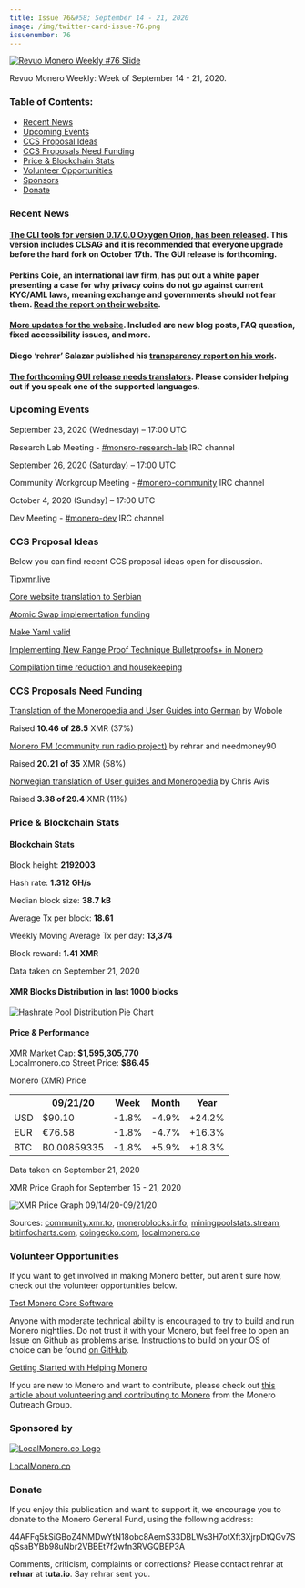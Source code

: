 ```yaml
---
title: Issue 76&#58; September 14 - 21, 2020
image: /img/twitter-card-issue-76.png
issuenumber: 76
---
```

[<img src="/img/img-issue76.png" alt="Revuo Monero Weekly #76 Slide" class="img-lead">](/issue-76.html)

<p class="text-lead">Revuo Monero Weekly: Week of September 14 - 21, 2020.</p>
<!--more-->

<h3>Table of Contents:</h3>
<ul class="contents">
    <li><a href="#news">Recent News</a></li>
    <li><a href="#events">Upcoming Events</a></li>
    <li><a href="#ideas">CCS Proposal Ideas</a></li>
    <li><a href="#proposals">CCS Proposals Need Funding</a></li>
    <li><a href="#stats">Price & Blockchain Stats</a></li>
    <li><a href="#volunteer">Volunteer Opportunities</a></li>
    <li><a href="#sponsor">Sponsors</a></li>
    <li><a href="#donate">Donate</a></li>
</ul>

<h3 id="news">Recent News</h3>

<div class="newsbyte">
    <h4><a href="https://www.reddit.com/r/Monero/comments/iv9qqh/cli_v01700_oxygen_orion_released/" target="_blank">The CLI tools for version 0.17.0.0 Oxygen Orion, has been released</a>. This version includes CLSAG and it is recommended that everyone upgrade before the hard fork on October 17th. The GUI release is forthcoming.</h4>
</div>

<div class="newsbyte">
    <h4>Perkins Coie, an international law firm, has put out a white paper presenting a case for why privacy coins do not go against current KYC/AML laws, meaning exchange and governments should not fear them. <a href="https://www.perkinscoie.com/en/news-insights/anti-money-laundering-regulation-of-privacy-enabling-cryptocurrencies.html" target="_blank">Read the report on their website</a>.</h4>
</div>

<div class="newsbyte">
    <h4><a href="https://www.reddit.com/r/Monero/comments/iufpc3/getmoneroorg_updated_new_blog_posts_improved/" target="_blank">More updates for the website</a>. Included are new blog posts, FAQ question, fixed accessibility issues, and more.</h4>
</div>

<div class="newsbyte">
    <h4>Diego ‘rehrar’ Salazar published his <a href="https://www.reddit.com/r/Monero/comments/iteivi/rehrar_transparency_report/" target="_blank">transparency report on his work</a>.</h4>
</div>

<div class="newsbyte">
    <h4><a href="https://www.reddit.com/r/Monero/comments/iwdtqs/the_new_release_of_the_gui_wallet_is_almost_ready/" target="_blank">The forthcoming GUI release needs translators</a>. Please consider helping out if you speak one of the supported languages.</h4>
</div>

<h3 id="events">Upcoming Events</h3>

<div class="event">
    <p class="date" markdown="1">September 23, 2020 (Wednesday) – 17:00 UTC</p>
    <p markdown="1">Research Lab Meeting - <a href="irc://chat.freenode.net/#monero-research-lab" target="_blank">#monero-research-lab</a> IRC channel</p>
</div>

<div class="event">
    <p class="date" markdown="1">September 26, 2020 (Saturday) – 17:00 UTC</p>
    <p markdown="1">Community Workgroup Meeting - <a href="irc://chat.freenode.net/#monero-community" target="_blank">#monero-community</a> IRC channel</p>
</div>

<div class="event">
    <p class="date" markdown="1">October 4, 2020 (Sunday) – 17:00 UTC</p>
    <p markdown="1">Dev Meeting - <a href="irc://chat.freenode.net/#monero-dev" target="_blank">#monero-dev</a> IRC channel</p>
</div>

<h3 id="ideas">CCS Proposal Ideas</h3>

<p>Below you can find recent CCS proposal ideas open for discussion.</p>

<div class="proposal">
<p><a href="https://repo.getmonero.org/monero-project/ccs-proposals/-/merge_requests/173" target="_blank">Tipxmr.live</a></p>
</div>

<div class="proposal">
<p><a href="https://repo.getmonero.org/monero-project/ccs-proposals/-/merge_requests/172" target="_blank">Core website translation to Serbian</a></p>
</div>

<div class="proposal">
<p><a href="https://repo.getmonero.org/monero-project/ccs-proposals/-/merge_requests/168" target="_blank">Atomic Swap implementation funding</a></p>
</div>

<div class="proposal">
<p><a href="https://repo.getmonero.org/monero-project/ccs-proposals/-/merge_requests/166" target="_blank">Make Yaml valid</a></p>
</div>

<div class="proposal">
<p><a href="https://repo.getmonero.org/monero-project/ccs-proposals/-/merge_requests/156" target="_blank">Implementing New Range Proof Technique Bulletproofs+ in Monero</a></p>
</div>

<div class="proposal">
<p><a href="https://repo.getmonero.org/monero-project/ccs-proposals/-/merge_requests/138" target="_blank">Compilation time reduction and housekeeping</a></p>
</div>

<h3 id="proposals">CCS Proposals Need Funding</h3>

<div class="proposal">
    <p><a href="https://ccs.getmonero.org/proposals/Translation-getmonero-german.html" target="_blank">Translation of the Moneropedia and User Guides into German</a> by Wobole</p>
    <p>Raised <b>10.46 of 28.5</b> XMR (37%)</p>
</div>

<div class="proposal">
    <p><a href="https://ccs.getmonero.org/proposals/monerofm.html" target="_blank">Monero FM (community run radio project)</a> by rehrar and needmoney90</p>
    <p>Raised <b>20.21 of 35</b> XMR (58%)</p>
</div>

<div class="proposal">
    <p><a href="https://ccs.getmonero.org/proposals/avis-moneropedia-userguides.html" target="_blank">Norwegian translation of User guides and Moneropedia</a> by Chris Avis</p>
    <p>Raised <b>3.38 of 29.4</b> XMR (11%)</p>
</div>

<h3 id="stats">Price & Blockchain Stats</h3>

<h4 class="stat">Blockchain Stats</h4>

<div class="bcstats">
    <p>Block height: <b>2192003</b></p>
    <p>Hash rate: <b>1.312 GH/s</b></p>
    <p>Median block size: <b>38.7 kB</b></p>
    <p>Average Tx per block: <b>18.61</b></p>
    <p>Weekly Moving Average Tx per day: <b>13,374</b></p>
    <p>Block reward: <b>1.41 XMR</b></p>
</div>
<p class="note">Data taken on September 21, 2020</p>

<h4 class="stat">XMR Blocks Distribution in last 1000 blocks</h4>
<p><img src="/img/hashrate-pool-distribution-0921.png" alt="Hashrate Pool Distribution Pie Chart"/></p>

<h4 class="stat">Price & Performance</h4>

<div class="price-intro">XMR Market Cap: <b>$1,595,305,770</b><br>Localmonero.co Street Price: <b>$86.45</b></div>

<p class="table-title">Monero (XMR) Price</p>
<table class="price-table">
  <tr class="row1">
    <th></th>
    <th>09/21/20</th>
    <th>Week</th>
    <th>Month</th>
    <th>Year</th>
  </tr>
  <tr>
    <td data-th="XMR to">USD</td>
    <td data-th="09/21/20">$90.10</td>
    <td data-th="Week" class="red">-1.8%</td>
    <td data-th="Month" class="red">-4.9%</td>
    <td data-th="Year" class="green">+24.2%</td>
  </tr>
  <tr class="row3">
    <td data-th="XMR to">EUR</td>
    <td data-th="09/21/20">€76.58</td>
    <td data-th="Week" class="red">-1.8%</td>
    <td data-th="Month" class="red">-4.7%</td>
    <td data-th="Year" class="green">+16.3%</td>
  </tr>
  <tr>
    <td data-th="XMR to">BTC</td>
    <td data-th="09/21/20">B0.00859335</td>
    <td data-th="Week" class="red">-1.8%</td>
    <td data-th="Month" class="green">+5.9%</td>
    <td data-th="Year" class="green">+18.3%</td>
  </tr>
</table>
<p class="note">Data taken on September 21, 2020</p>

<p class="table-title">XMR Price Graph for September 15 - 21, 2020</p>

![XMR Price Graph 09/14/20-09/21/20](/img/weekly-chart-0921.png "XMR Price Graph 09/14/20-09/21/20") 

Sources: <a href="https://community.xmr.to/explorer/mainnet/" target="_blank">community.xmr.to</a>, <a href="https://moneroblocks.info/stats/transaction-stats" target="_blank">moneroblocks.info</a>, <a href="https://miningpoolstats.stream/monero" target="_blank">miningpoolstats.stream</a>, <a href="https://bitinfocharts.com/monero/" target="_blank">bitinfocharts.com</a>, <a href="https://www.coingecko.com/" target="_blank">coingecko.com</a>, <a href="https://localmonero.co/" target="_blank">localmonero.co</a>

<h3 id="volunteer">Volunteer Opportunities</h3>

<p>If you want to get involved in making Monero better, but aren’t sure how, check out the volunteer opportunities below.</p>

<div class="newsbyte">
    <p class="date"><a href="https://github.com/monero-project/monero" target="_blank">Test Monero Core Software</a></p>
    <p>Anyone with moderate technical ability is encouraged to try to build and run Monero nightlies. Do not trust it with your Monero, but feel free to open an Issue on Github as problems arise. Instructions to build on your OS of choice can be found <a href="https://github.com/monero-project/monero#compiling-monero-from-source" target="_blank">on GitHub</a>. </p>
</div>

<div class="newsbyte">
    <p class="date"><a href="https://github.com/monero-project/monero" target="_blank">Getting Started with Helping Monero</a></p>
    <p>If you are new to Monero and want to contribute, please check out <a href="https://www.monerooutreach.org/stories/getting-started-helping-monero.php" target="_blank">this article about volunteering and contributing to Monero</a> from the Monero Outreach Group. </p>
</div>

<h3 id="sponsor">Sponsored by</h3>

<p><a href="https://localmonero.co/" target="_blank"><img src="/img/localmonero-logo.png" alt="LocalMonero.co Logo" class="localmonero"></a></p>

<p class="text-center"><a href="https://localmonero.co/" target="_blank">LocalMonero.co</a></p>

<h3 id="donate">Donate</h3>

<p markdown="1">If you enjoy this publication and want to support it, we encourage you to donate to the Monero General Fund, using the following address:</p>

<p class="address" markdown="1">44AFFq5kSiGBoZ4NMDwYtN18obc8AemS33DBLWs3H7otXft3XjrpDtQGv7SqSsaBYBb98uNbr2VBBEt7f2wfn3RVGQBEP3A</p>

<!--p><a href="monero:44AFFq5kSiGBoZ4NMDwYtN18obc8AemS33DBLWs3H7otXft3XjrpDtQGv7SqSsaBYBb98uNbr2VBBEt7f2wfn3RVGQBEP3A" class="qr"><img src="/img/donate-monero.png"></a></p-->

Comments, criticism, complaints or corrections? Please contact rehrar at **rehrar** at **tuta.io**. Say rehrar sent you.
